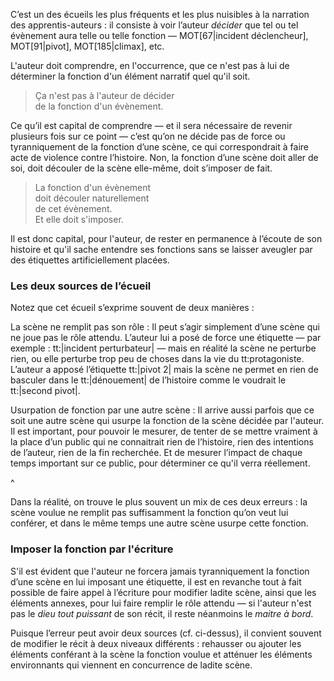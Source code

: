 <!-- Page: #334 Coller des étiquettes -->

C’est un des écueils les plus fréquents et les plus nuisibles à la narration des apprentis-auteurs : il consiste à voir l’auteur *décider* que tel ou tel évènement aura telle ou telle fonction — MOT[67|incident déclencheur], MOT[91|pivot], MOT[185|climax], etc.

L'auteur doit comprendre, en l'occurrence, que ce n'est pas à lui de déterminer la fonction d'un élément narratif quel qu'il soit.

> Ça n'est pas à l'auteur de décider<br>de la fonction d'un évènement.

Ce qu’il est capital de comprendre — et il sera nécessaire de revenir plusieurs fois sur ce point — c’est qu’on ne décide pas de force ou tyranniquement de la fonction d’une scène, ce qui correspondrait à faire acte de violence contre l’histoire. Non, la fonction d’une scène doit aller de soi, doit découler de la scène elle-même, doit s’imposer de fait.

> La fonction d'un évènement<br>doit découler naturellement<br>de cet évènement.<br>Et elle doit s'imposer.

Il est donc capital, pour l'auteur, de rester en permanence à l’écoute de son histoire et qu'il sache entendre ses fonctions sans se laisser aveugler par des étiquettes artificiellement placées.

### Les deux sources de l’écueil

Notez que cet écueil s’exprime souvent de deux manières :

La scène ne remplit pas son rôle
: Il peut s’agir simplement d’une scène qui ne joue pas le rôle attendu. L’auteur lui a posé de force une étiquette — par exemple : tt:|incident perturbateur| — mais en réalité la scène ne perturbe rien, ou elle perturbe trop peu de choses dans la vie du tt:protagoniste. L’auteur a apposé l’étiquette tt:|pivot 2| mais la scène ne permet en rien de basculer dans le tt:|dénouement| de l’histoire comme le voudrait le tt:|second pivot|.

Usurpation de fonction par une autre scène
: Il arrive aussi parfois que ce soit une autre scène qui usurpe la fonction de la scène décidée par l'auteur. Il est important, pour pouvoir le mesurer, de tenter de se mettre vraiment à la place d’un public qui ne connaitrait rien de l’histoire, rien des intentions de l’auteur, rien de la fin recherchée. Et de mesurer l’impact de chaque temps important sur ce public, pour déterminer ce qu'il verra réellement.

^

Dans la réalité, on trouve le plus souvent un mix de ces deux erreurs : la scène voulue ne remplit pas suffisamment la fonction qu’on veut lui conférer, et dans le même temps une autre scène usurpe cette fonction.

### Imposer la fonction par l'écriture

S'il est évident que l'auteur ne forcera jamais tyranniquement la fonction d’une scène en lui imposant une étiquette, il est en revanche tout à fait possible de faire appel à l’écriture pour modifier ladite scène, ainsi que les éléments annexes, pour lui faire remplir le rôle attendu — si l'auteur n'est pas le *dieu tout puissant*  de son récit, il reste néanmoins le *maitre à bord*.

Puisque l’erreur peut avoir deux sources (cf. ci-dessus), il convient souvent de modifier le récit à deux niveaux différents : rehausser ou ajouter les éléments conférant à la scène la fonction voulue et atténuer les éléments environnants qui viennent en concurrence de ladite scène.
